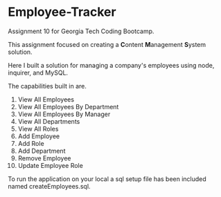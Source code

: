 # Employee-Tracker

Assignment 10 for Georgia Tech Coding Bootcamp.

This assignment focused on creating a **C**ontent **M**anagement **S**ystem solution.

Here I built a solution for managing a company's employees using node, inquirer, and MySQL.

The capabilities built in are.
1. View All Employees
2. View All Employees By Department
3. View All Employees By Manager
4. View All Departments
5. View All Roles
6. Add Employee
7. Add Role
8. Add Department
9. Remove Employee
10. Update Employee Role

To run the application on your local a sql setup file has been included named createEmployees.sql.